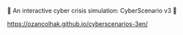 🚨 An interactive cyber crisis simulation: CyberScenario v3 📌

https://ozancolhak.github.io/cyberscenarios-3en/
